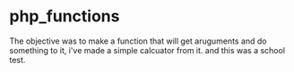 # php_functions

The objective was to make a function that will get aruguments and do something to it, i've made a simple calcuator from it. and this was a school test.
